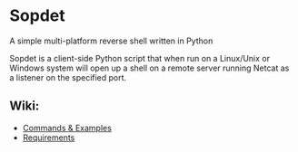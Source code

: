 # Sopdet 
A simple multi-platform reverse shell written in Python

Sopdet is a client-side Python script that when run on a Linux/Unix or Windows system will open up a shell on a remote server running Netcat as a listener on the specified port.

## Wiki:
 * [Commands & Examples](https://github.com/apacketofsweets/Sopdet/wiki/Commands-&-Examples)
 * [Requirements](https://github.com/apacketofsweets/Sopdet/wiki/Requirements)
